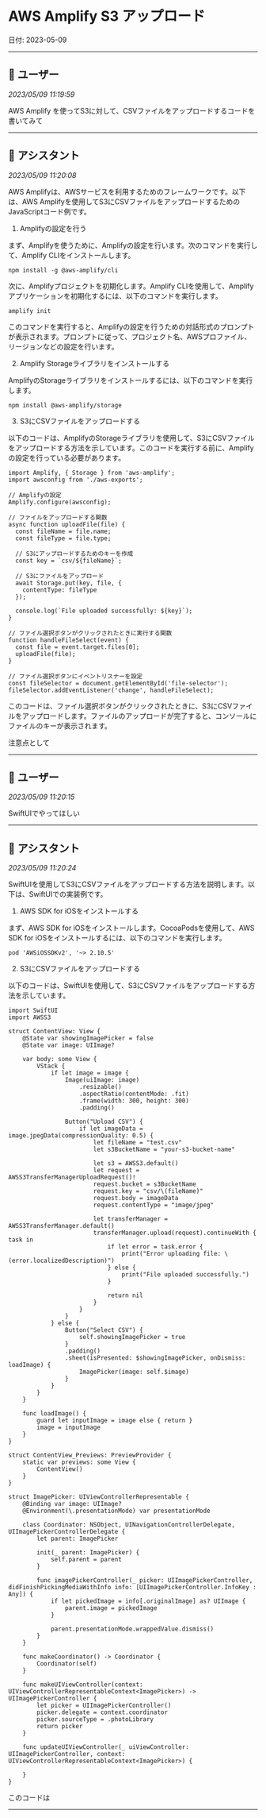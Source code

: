 # AWS Amplify S3 アップロード

日付: 2023-05-09

---

## 👤 ユーザー
*2023/05/09 11:19:59*

AWS Amplify を使ってS3に対して、CSVファイルをアップロードするコードを書いてみて

---

## 🤖 アシスタント
*2023/05/09 11:20:08*

AWS Amplifyは、AWSサービスを利用するためのフレームワークです。以下は、AWS Amplifyを使用してS3にCSVファイルをアップロードするためのJavaScriptコード例です。

1. Amplifyの設定を行う

まず、Amplifyを使うために、Amplifyの設定を行います。次のコマンドを実行して、Amplify CLIをインストールします。

```
npm install -g @aws-amplify/cli
```

次に、Amplifyプロジェクトを初期化します。Amplify CLIを使用して、Amplifyアプリケーションを初期化するには、以下のコマンドを実行します。

```
amplify init
```

このコマンドを実行すると、Amplifyの設定を行うための対話形式のプロンプトが表示されます。プロンプトに従って、プロジェクト名、AWSプロファイル、リージョンなどの設定を行います。

2. Amplify Storageライブラリをインストールする

AmplifyのStorageライブラリをインストールするには、以下のコマンドを実行します。

```
npm install @aws-amplify/storage
```

3. S3にCSVファイルをアップロードする

以下のコードは、AmplifyのStorageライブラリを使用して、S3にCSVファイルをアップロードする方法を示しています。このコードを実行する前に、Amplifyの設定を行っている必要があります。

```
import Amplify, { Storage } from 'aws-amplify';
import awsconfig from './aws-exports';

// Amplifyの設定
Amplify.configure(awsconfig);

// ファイルをアップロードする関数
async function uploadFile(file) {
  const fileName = file.name;
  const fileType = file.type;

  // S3にアップロードするためのキーを作成
  const key = `csv/${fileName}`;

  // S3にファイルをアップロード
  await Storage.put(key, file, {
    contentType: fileType
  });

  console.log(`File uploaded successfully: ${key}`);
}

// ファイル選択ボタンがクリックされたときに実行する関数
function handleFileSelect(event) {
  const file = event.target.files[0];
  uploadFile(file);
}

// ファイル選択ボタンにイベントリスナーを設定
const fileSelector = document.getElementById('file-selector');
fileSelector.addEventListener('change', handleFileSelect);
```

このコードは、ファイル選択ボタンがクリックされたときに、S3にCSVファイルをアップロードします。ファイルのアップロードが完了すると、コンソールにファイルのキーが表示されます。

注意点として

---

## 👤 ユーザー
*2023/05/09 11:20:15*

SwiftUIでやってほしい

---

## 🤖 アシスタント
*2023/05/09 11:20:24*

SwiftUIを使用してS3にCSVファイルをアップロードする方法を説明します。以下は、SwiftUIでの実装例です。

1. AWS SDK for iOSをインストールする

まず、AWS SDK for iOSをインストールします。CocoaPodsを使用して、AWS SDK for iOSをインストールするには、以下のコマンドを実行します。

```
pod 'AWSiOSSDKv2', '~> 2.10.5'
```

2. S3にCSVファイルをアップロードする

以下のコードは、SwiftUIを使用して、S3にCSVファイルをアップロードする方法を示しています。

```
import SwiftUI
import AWSS3

struct ContentView: View {
    @State var showingImagePicker = false
    @State var image: UIImage?
    
    var body: some View {
        VStack {
            if let image = image {
                Image(uiImage: image)
                    .resizable()
                    .aspectRatio(contentMode: .fit)
                    .frame(width: 300, height: 300)
                    .padding()
                
                Button("Upload CSV") {
                    if let imageData = image.jpegData(compressionQuality: 0.5) {
                        let fileName = "test.csv"
                        let s3BucketName = "your-s3-bucket-name"
                        
                        let s3 = AWSS3.default()
                        let request = AWSS3TransferManagerUploadRequest()!
                        request.bucket = s3BucketName
                        request.key = "csv/\(fileName)"
                        request.body = imageData
                        request.contentType = "image/jpeg"
                        
                        let transferManager = AWSS3TransferManager.default()
                        transferManager.upload(request).continueWith { task in
                            if let error = task.error {
                                print("Error uploading file: \(error.localizedDescription)")
                            } else {
                                print("File uploaded successfully.")
                            }
                            
                            return nil
                        }
                    }
                }
            } else {
                Button("Select CSV") {
                    self.showingImagePicker = true
                }
                .padding()
                .sheet(isPresented: $showingImagePicker, onDismiss: loadImage) {
                    ImagePicker(image: self.$image)
                }
            }
        }
    }
    
    func loadImage() {
        guard let inputImage = image else { return }
        image = inputImage
    }
}

struct ContentView_Previews: PreviewProvider {
    static var previews: some View {
        ContentView()
    }
}

struct ImagePicker: UIViewControllerRepresentable {
    @Binding var image: UIImage?
    @Environment(\.presentationMode) var presentationMode
    
    class Coordinator: NSObject, UINavigationControllerDelegate, UIImagePickerControllerDelegate {
        let parent: ImagePicker
        
        init(_ parent: ImagePicker) {
            self.parent = parent
        }
        
        func imagePickerController(_ picker: UIImagePickerController, didFinishPickingMediaWithInfo info: [UIImagePickerController.InfoKey : Any]) {
            if let pickedImage = info[.originalImage] as? UIImage {
                parent.image = pickedImage
            }
            
            parent.presentationMode.wrappedValue.dismiss()
        }
    }
    
    func makeCoordinator() -> Coordinator {
        Coordinator(self)
    }
    
    func makeUIViewController(context: UIViewControllerRepresentableContext<ImagePicker>) -> UIImagePickerController {
        let picker = UIImagePickerController()
        picker.delegate = context.coordinator
        picker.sourceType = .photoLibrary
        return picker
    }
    
    func updateUIViewController(_ uiViewController: UIImagePickerController, context: UIViewControllerRepresentableContext<ImagePicker>) {
        
    }
}
```

このコードは

---
